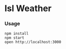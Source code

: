 Isl Weather
=====================

### Usage

```
npm install
npm start
open http://localhost:3000
```
